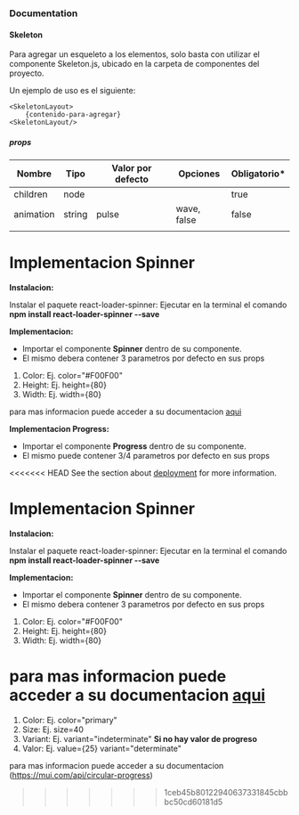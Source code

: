 ### Documentation ###
#### Skeleton ####

Para agregar un esqueleto a los elementos, solo basta con utilizar el componente Skeleton.js, ubicado en la carpeta de componentes del proyecto.

Un ejemplo de uso es el siguiente:
~~~
<SkeletonLayout>
    {contenido-para-agregar}
<SkeletonLayout/>
~~~

##### props #####
| Nombre    | Tipo   | Valor por defecto | Opciones    | Obligatorio* |
|-----------|--------|-------------------|-------------|--------------|
| children  | node   |                   |             | true         |
| animation | string | pulse             | wave, false | false        |
|           |        |                   |             |              |
# Implementacion Spinner
**Instalacion:**

Instalar el paquete react-loader-spinner:
Ejecutar en la terminal el comando **npm install react-loader-spinner --save**

**Implementacion:**
- Importar el componente **Spinner** dentro de su componente.
- El mismo debera contener 3 parametros por defecto en sus props

1. Color: Ej. color="#F00F00"
2. Height: Ej. height={80}
3. Width: Ej. width={80}



para mas informacion puede acceder a su documentacion [aqui](https://www.npmjs.com/package/react-loader-spinner "aqui")


**Implementacion Progress:**
- Importar el componente **Progress** dentro de su componente.
- El mismo puede contener 3/4 parametros por defecto en sus props

<<<<<<< HEAD
See the section about [deployment](https://facebook.github.io/create-react-app/docs/deployment) for more information.

# Implementacion Spinner
**Instalacion:**

Instalar el paquete react-loader-spinner:
Ejecutar en la terminal el comando **npm install react-loader-spinner --save**

**Implementacion:**
- Importar el componente **Spinner** dentro de su componente.
- El mismo debera contener 3 parametros por defecto en sus props

1. Color: Ej. color="#F00F00"
2. Height: Ej. height={80}
3. Width: Ej. width={80}



para mas informacion puede acceder a su documentacion [aqui](https://www.npmjs.com/package/react-loader-spinner "aqui")
=======
1. Color: Ej. color="primary"
2. Size: Ej. size=40
3. Variant: Ej. variant="indeterminate" **Si no hay valor de progreso** 
4. Valor: Ej. value={25} variant="determinate" 


para mas informacion puede acceder a su documentacion (https://mui.com/api/circular-progress)
>>>>>>> 1ceb45b80122940637331845cbbbc50cd60181d5
